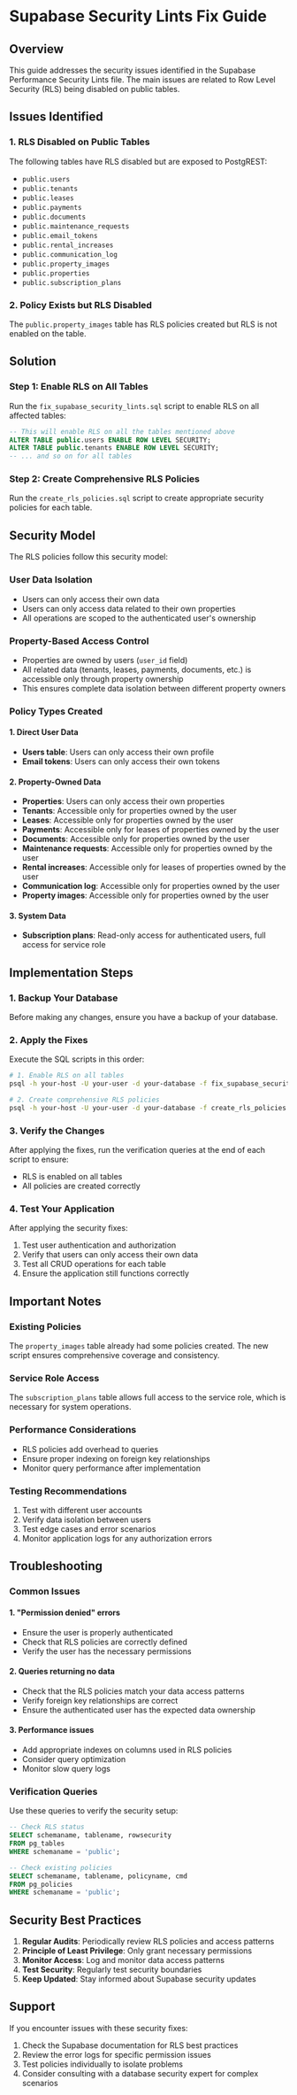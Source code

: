 # Supabase Security Lints Fix Guide

## Overview
This guide addresses the security issues identified in the Supabase Performance Security Lints file. The main issues are related to Row Level Security (RLS) being disabled on public tables.

## Issues Identified

### 1. RLS Disabled on Public Tables
The following tables have RLS disabled but are exposed to PostgREST:
- `public.users`
- `public.tenants`
- `public.leases`
- `public.payments`
- `public.documents`
- `public.maintenance_requests`
- `public.email_tokens`
- `public.rental_increases`
- `public.communication_log`
- `public.property_images`
- `public.properties`
- `public.subscription_plans`

### 2. Policy Exists but RLS Disabled
The `public.property_images` table has RLS policies created but RLS is not enabled on the table.

## Solution

### Step 1: Enable RLS on All Tables
Run the `fix_supabase_security_lints.sql` script to enable RLS on all affected tables:

```sql
-- This will enable RLS on all the tables mentioned above
ALTER TABLE public.users ENABLE ROW LEVEL SECURITY;
ALTER TABLE public.tenants ENABLE ROW LEVEL SECURITY;
-- ... and so on for all tables
```

### Step 2: Create Comprehensive RLS Policies
Run the `create_rls_policies.sql` script to create appropriate security policies for each table.

## Security Model

The RLS policies follow this security model:

### User Data Isolation
- Users can only access their own data
- Users can only access data related to their own properties
- All operations are scoped to the authenticated user's ownership

### Property-Based Access Control
- Properties are owned by users (`user_id` field)
- All related data (tenants, leases, payments, documents, etc.) is accessible only through property ownership
- This ensures complete data isolation between different property owners

### Policy Types Created

#### 1. Direct User Data
- **Users table**: Users can only access their own profile
- **Email tokens**: Users can only access their own tokens

#### 2. Property-Owned Data
- **Properties**: Users can only access their own properties
- **Tenants**: Accessible only for properties owned by the user
- **Leases**: Accessible only for properties owned by the user
- **Payments**: Accessible only for leases of properties owned by the user
- **Documents**: Accessible only for properties owned by the user
- **Maintenance requests**: Accessible only for properties owned by the user
- **Rental increases**: Accessible only for leases of properties owned by the user
- **Communication log**: Accessible only for properties owned by the user
- **Property images**: Accessible only for properties owned by the user

#### 3. System Data
- **Subscription plans**: Read-only access for authenticated users, full access for service role

## Implementation Steps

### 1. Backup Your Database
Before making any changes, ensure you have a backup of your database.

### 2. Apply the Fixes
Execute the SQL scripts in this order:

```bash
# 1. Enable RLS on all tables
psql -h your-host -U your-user -d your-database -f fix_supabase_security_lints.sql

# 2. Create comprehensive RLS policies
psql -h your-host -U your-user -d your-database -f create_rls_policies.sql
```

### 3. Verify the Changes
After applying the fixes, run the verification queries at the end of each script to ensure:
- RLS is enabled on all tables
- All policies are created correctly

### 4. Test Your Application
After applying the security fixes:
1. Test user authentication and authorization
2. Verify that users can only access their own data
3. Test all CRUD operations for each table
4. Ensure the application still functions correctly

## Important Notes

### Existing Policies
The `property_images` table already had some policies created. The new script ensures comprehensive coverage and consistency.

### Service Role Access
The `subscription_plans` table allows full access to the service role, which is necessary for system operations.

### Performance Considerations
- RLS policies add overhead to queries
- Ensure proper indexing on foreign key relationships
- Monitor query performance after implementation

### Testing Recommendations
1. Test with different user accounts
2. Verify data isolation between users
3. Test edge cases and error scenarios
4. Monitor application logs for any authorization errors

## Troubleshooting

### Common Issues

#### 1. "Permission denied" errors
- Ensure the user is properly authenticated
- Check that RLS policies are correctly defined
- Verify the user has the necessary permissions

#### 2. Queries returning no data
- Check that the RLS policies match your data access patterns
- Verify foreign key relationships are correct
- Ensure the authenticated user has the expected data ownership

#### 3. Performance issues
- Add appropriate indexes on columns used in RLS policies
- Consider query optimization
- Monitor slow query logs

### Verification Queries

Use these queries to verify the security setup:

```sql
-- Check RLS status
SELECT schemaname, tablename, rowsecurity 
FROM pg_tables 
WHERE schemaname = 'public';

-- Check existing policies
SELECT schemaname, tablename, policyname, cmd 
FROM pg_policies 
WHERE schemaname = 'public';
```

## Security Best Practices

1. **Regular Audits**: Periodically review RLS policies and access patterns
2. **Principle of Least Privilege**: Only grant necessary permissions
3. **Monitor Access**: Log and monitor data access patterns
4. **Test Security**: Regularly test security boundaries
5. **Keep Updated**: Stay informed about Supabase security updates

## Support

If you encounter issues with these security fixes:
1. Check the Supabase documentation for RLS best practices
2. Review the error logs for specific permission issues
3. Test policies individually to isolate problems
4. Consider consulting with a database security expert for complex scenarios
